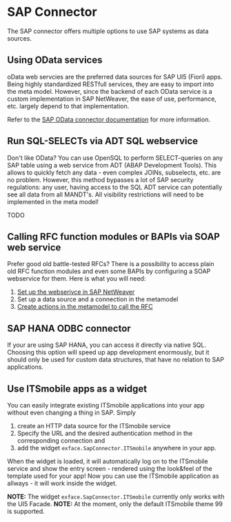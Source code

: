 # SAP Connector

The SAP connector offers multiple options to use SAP systems as data sources.

## Using OData services

oData web servcies are the preferred data sources for SAP UI5 (Fiori) apps. Being highly standardized RESTfull services, they are easy to import into the meta model. However, since the backend of each OData service is a custom implementation in SAP NetWeaver, the ease of use, performance, etc. largely depend to that implementation.

Refer to the [SAP OData connector documentation](Connecting_via_oData/index.md) for more information.

## Run SQL-SELECTs via ADT SQL webservice

Don't like OData? You can use OpenSQL to perform SELECT-queries on any SAP table using a web service from ADT (ABAP Development Tools). This allows to quickly fetch any data - even complex JOINs, subselects, etc. are no problem. However, this method bypasses a lot of SAP security regulations: any user, having access to the SQL ADT service can potentially see all data from all MANDT's. All visibility restrictions will need to be implemented in the meta model!

TODO

## Calling RFC function modules or BAPIs via SOAP web service

Prefer good old battle-tested RFCs? There is a possibility to access plain old RFC function modules and even some BAPIs by configuring a SOAP webservice for them. Here is what you will need:

1. [Set up the webserivce in SAP NetWeaver](Connecting_via_RFC_webservice/setting_up_rfc_webservice.md)
2. Set up a data source and a connection in the metamodel
3. [Create actions in the metamodel to call the RFC](Connecting_via_RFC_webservice/Modeling_RFC_actions.md)

## SAP HANA ODBC connector

If your are using SAP HANA, you can access it directly via native SQL. Choosing this option will speed up app development enormously, but it should only be used for custom data structures, that have no relation to SAP applications.

## Use ITSmobile apps as a widget

You can easily integrate existing ITSmobile applications into your app without even changing a thing in SAP. Simply 

1. create an HTTP data source for the ITSmobile service
2. Specify the URL and the desired authentication method in the corresponding connection and
3. add the widget `exface.SapConnector.ITSmobile` anywhere in your app.

When the widget is loaded, it will automatically log on to the ITSmobile service and show the entry screen - rendered using the look&feel of the template used for your app! Now you can use the ITSmobile application as allways - it will work inside the widget.

**NOTE:** The widget `exface.SapConnector.ITSmobile` currently only works with the UI5 Facade.
**NOTE:** At the moment, only the default ITSmobile theme 99 is supported.